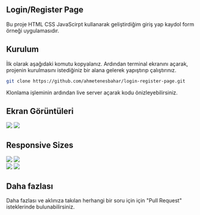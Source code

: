 ## Login/Register Page

Bu proje HTML CSS JavaScirpt kullanarak geliştirdiğim giriş yap kaydol form örneği uygulamasıdır.

## Kurulum

İlk olarak aşağıdaki komutu kopyalanız. Ardından terminal ekranını açarak, projenin kurulmasını istediğiniz bir alana gelerek yapıştırıp çalıştırınız.

```sh
git clone https://github.com/ahmetenesbahar/login-register-page.git
```

Klonlama işleminin ardından live server açarak kodu önizleyebilirsiniz.

## Ekran Görüntüleri

<div>
<img src="https://github.com/ahmetenesbahar/login-register-page/blob/main/assets/screenshots/Login%2C.png">
<img src="https://github.com/ahmetenesbahar/login-register-page/blob/main/assets/screenshots/Sign%20Up.png">
</div>

## Responsive Sizes

<div style="display=flex;">
<img src="https://github.com/ahmetenesbahar/login-register-page/blob/main/assets/screenshots/Login%20Msize.png">
<img src="https://github.com/ahmetenesbahar/login-register-page/blob/main/assets/screenshots/Sign%20Up%20Msize.png">
</div>
<div style="display=flex;">
<img src="https://github.com/ahmetenesbahar/login-register-page/blob/main/assets/screenshots/Login%20Ssize.png">
<img src="https://github.com/ahmetenesbahar/login-register-page/blob/main/assets/screenshots/Sign%20Up%20Ssize.png">
</div>

## Daha fazlası

Daha fazlası ve aklınıza takılan herhangi bir soru için için "Pull Request" isteklerinde bulunabilirsiniz.
